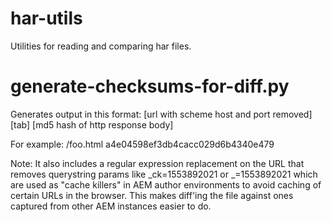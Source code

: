# har-utils
Utilities for reading and comparing har files.

# generate-checksums-for-diff.py
Generates output in this format:
[url with scheme host and port removed] [tab] [md5 hash of http response body]

For example:
/foo.html	a4e04598ef3db4cacc029d6b4340e479

Note: It also includes a regular expression replacement on the URL that removes querystring params like _ck=1553892021 or _=1553892021 which are used as "cache killers" in AEM author environments to avoid caching of certain URLs in the browser.  This makes diff'ing the file against ones captured from other AEM instances easier to do.
